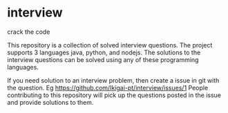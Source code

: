 # interview
crack the code

This repository is a collection of solved interview questions. The project 
supports 3 languages java, python, and nodejs. The solutions to the interview 
questions can be solved using any of these programming languages.

If you need solution to an interview problem, then create a issue in git with 
the question. Eg https://github.com/Ikigai-pt/interview/issues/1 People contributing to this repository will pick up the questions
posted in the issue and provide solutions to them.


